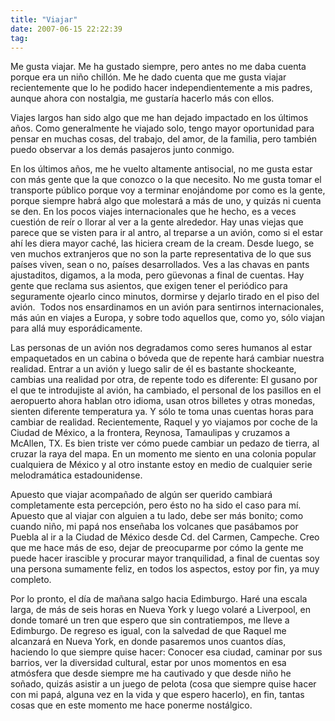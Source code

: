 ```yaml
---
title: "Viajar"
date: 2007-06-15 22:22:39
tag: 
---
```

<p>Me gusta viajar. Me ha gustado siempre, pero antes no me daba cuenta porque era un niño chillón. Me he dado cuenta que me gusta viajar recientemente que lo he podido hacer independientemente a mis padres, aunque ahora con nostalgia, me gustaría hacerlo más con ellos.</p>

<p>Viajes largos han sido algo que me han dejado impactado en los últimos años. Como generalmente he viajado solo, tengo mayor oportunidad para pensar en muchas cosas, del trabajo, del amor, de la familia, pero también puedo observar a los demás pasajeros junto conmigo.</p>

<p>En los últimos años, me he vuelto altamente antisocial, no me gusta estar con más gente que la que conozco o la que necesito. No me gusta tomar el transporte público porque voy a terminar enojándome por como es la gente, porque siempre habrá algo que molestará a más de uno, y quizás ni cuenta se den. En los pocos viajes internacionales que he hecho, es a veces cuestión de reír o llorar al ver a la gente alrededor. Hay unas viejas que parece que se visten para ir al antro, al treparse a un avión, como si el estar ahí les diera mayor caché, las hiciera cream de la cream. Desde luego, se ven muchos extranjeros que no son la parte representativa de lo que sus países viven, sean o no, países desarrollados. Ves a las chavas en pants ajustaditos, digamos, a la moda, pero güevonas a final de cuentas. Hay gente que reclama sus asientos, que exigen tener el periódico para seguramente ojearlo cinco minutos, dormirse y dejarlo tirado en el piso del avión.  Todos nos ensardinamos en un avión para sentirnos internacionales, más aún en viajes a Europa, y sobre todo aquellos que, como yo, sólo viajan para allá muy esporádicamente.</p>

<p>Las personas de un avión nos degradamos como seres humanos al estar empaquetados en un cabina o bóveda que de repente hará cambiar nuestra realidad. Entrar a un avión y luego salir de él es bastante shockeante, cambias una realidad por otra, de repente todo es diferente: El gusano por el que te introdujiste al avión, ha cambiado, el personal de los pasillos en el aeropuerto ahora hablan otro idioma, usan otros billetes y otras monedas, sienten diferente temperatura ya. Y sólo te toma unas cuentas horas para cambiar de realidad. Recientemente, Raquel y yo viajamos por coche de la Ciudad de México, a la frontera, Reynosa, Tamaulipas y cruzamos a McAllen, TX. Es bien triste ver cómo puede cambiar un pedazo de tierra, al cruzar la raya del mapa. En un momento me siento en una colonia popular cualquiera de México y al otro instante estoy en medio de cualquier serie melodramática estadounidense.</p>

<p>Apuesto que viajar acompañado de algún ser querido cambiará completamente esta percepción, pero ésto no ha sido el caso para mí. Apuesto que al viajar con alguien a tu lado, debe ser más bonito; como cuando niño, mi papá nos enseñaba los volcanes que pasábamos por Puebla al ir a la Ciudad de México desde Cd. del Carmen, Campeche. Creo que me hace más de eso, dejar de preocuparme por cómo la gente me puede hacer irascible y procurar mayor tranquilidad, a final de cuentas soy una persona sumamente feliz, en todos los aspectos, estoy por fin, ya muy completo.</p>

<p>Por lo pronto, el día de mañana salgo hacia Edimburgo. Haré una escala larga, de más de seis horas en Nueva York y luego volaré a Liverpool, en donde tomaré un tren que espero que sin contratiempos, me lleve a Edimburgo. De regreso es igual, con la salvedad de que Raquel me alcanzará en Nueva York, en donde pasaremos unos cuantos días, haciendo lo que siempre quise hacer: Conocer esa ciudad, caminar por sus barrios, ver la diversidad cultural, estar por unos momentos en esa atmósfera que desde siempre me ha cautivado y que desde niño he soñado, quizás asistir a un juego de pelota (cosa que siempre quise hacer con mi papá, alguna vez en la vida y que espero hacerlo), en fin, tantas cosas que en este momento me hace ponerme nostálgico.</p>
